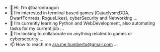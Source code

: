 - 👋 Hi, I’m @baronhragon 
- 👀 I’m interested in terminal based games (Cataclysm:DDA, DwarfFortress, RogueLikes), cyberSecurity and Networking ...
- 🌱 I’m currently learning Python and WebDevelopment, also automating tasks for my current job ...
- 💞️ I’m looking to collaborate on anything related to games or cybersecurity ...
- 📫 How to reach me ara.me.humberto@gmail.com ...

<!---
baronhragon/baronhragon is a ✨ special ✨ repository because its `README.md` (this file) appears on your GitHub profile.
You can click the Preview link to take a look at your changes.
--->
